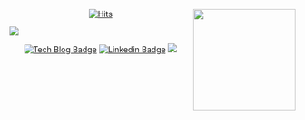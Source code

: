 <div align=center>
  
[![Hits](https://hits.seeyoufarm.com/api/count/incr/badge.svg?url=https%3A%2F%2Fgithub.com%2Fqqskda%2Fhit-counter&count_bg=%2379C83D&title_bg=%23555555&icon=&icon_color=%23E7E7E7&title=hits&edge_flat=false)](https://hits.seeyoufarm.com)
 <img align='right' src="https://github-readme-stats.vercel.app/api?username=qqskda&count_private=true&show_icons=true" height="180px">
</div>

![](https://www.codewars.com/users/qqskda/badges/small)

<div align=center>
  
[![Tech Blog Badge](http://img.shields.io/badge/-Tech%20blog-black?style=flat-square&logo=github&link=https://qqskda.github.io/)](https://qqskda.github.io/)
[![Linkedin Badge](https://img.shields.io/badge/-LinkedIn-blue?style=flat-square&logo=Linkedin&logoColor=white&link=https://https://www.linkedin.com/in/sungkwon-lee-089389145/)](https://www.linkedin.com/in/sungkwon-lee-089389145/)
![](https://img.shields.io/twitter/follow/qqskda?style=social)
</div>

